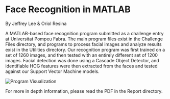 # Face Recognition in MATLAB
By Jeffrey Lee & Oriol Resina

A MATLAB-based face recognition program submitted as a challenge entry at Universitat Pompeu Fabra. The main program files exist in the Challenge Files directory, and programs to process facial images and analyze results exist in the Utilities directory. Our recognition program was first trained on a set of 1260 images, and then tested with an entirely different set of 1200 images. Facial detection was done using a Cascade Object Detector, and identifiable HOG features were then extracted from the faces and tested against our Support Vector Machine models.

![Program Visualization](https://i.imgur.com/uHT1TUb.png)

For more in depth information, please read the PDF in the Report directory.
